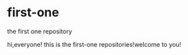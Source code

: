 first-one
=========

the first one repository

hi,everyone!
    this is the first-one repositories!welcome to you!
